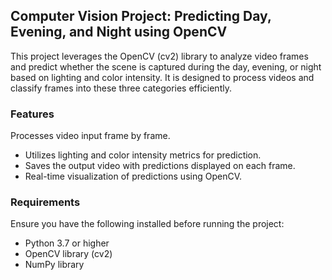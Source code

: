 ## Computer Vision Project: Predicting Day, Evening, and Night using OpenCV
This project leverages the OpenCV (cv2) library to analyze video frames and predict whether the scene is captured during the day, evening, or night based on lighting and color intensity. It is designed to process videos and classify frames into these three categories efficiently.

### Features
Processes video input frame by frame.
* Utilizes lighting and color intensity metrics for prediction.
* Saves the output video with predictions displayed on each frame.
* Real-time visualization of predictions using OpenCV.

### Requirements
Ensure you have the following installed before running the project:

* Python 3.7 or higher
* OpenCV library (cv2)
* NumPy library
